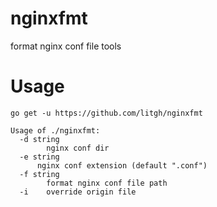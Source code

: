 # nginxfmt
format nginx conf file tools

# Usage

```
go get -u https://github.com/litgh/nginxfmt
```

```
Usage of ./nginxfmt:
  -d string
    	nginx conf dir
  -e string
      nginx conf extension (default ".conf")
  -f string
    	format nginx conf file path
  -i	override origin file
```
